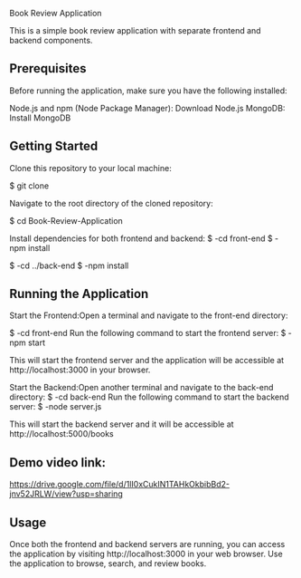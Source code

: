 Book Review Application

This is a simple book review application with separate frontend and backend components.

Prerequisites
--------------
Before running the application, make sure you have the following installed:

Node.js and npm (Node Package Manager): Download Node.js
MongoDB: Install MongoDB

Getting Started
--------------------

Clone this repository to your local machine:

$ git clone <repository-url>

Navigate to the root directory of the cloned repository:

$ cd Book-Review-Application

Install dependencies for both frontend and backend:
 $ -cd front-end
$ -npm install

$ -cd ../back-end
$ -npm install

Running the Application
------------------------

Start the Frontend:Open a terminal and navigate to the front-end directory:

$ -cd front-end
Run the following command to start the frontend server:
$ -npm start

This will start the frontend server and the application will be accessible at http://localhost:3000 in your browser.

Start the Backend:Open another terminal and navigate to the back-end directory:
$ -cd back-end
Run the following command to start the backend server:
$ -node server.js

This will start the backend server and it will be accessible at http://localhost:5000/books

Demo video link:
------------------
https://drive.google.com/file/d/1lI0xCukIN1TAHkOkbibBd2-jnv52JRLW/view?usp=sharing


Usage
------
Once both the frontend and backend servers are running, you can access the application by visiting http://localhost:3000 in your web browser.
Use the application to browse, search, and review books.
